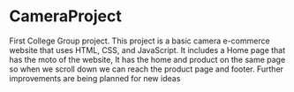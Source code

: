 # CameraProject
First College Group project.
This project is a basic camera e-commerce website that uses HTML, CSS, and JavaScript. 
It includes a Home page that has the moto of the website, It has the home and product on the same page so when we scroll down we can reach the product page and footer.
Further improvements are being planned for new ideas 

